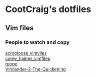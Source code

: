 CootCraig's dotfiles
====================

Vim files
---------
### People to watch and copy
[scrooloose_vimviles](https://github.com/scrooloose/vimfiles)    
[corey_haines_vimfiles](https://github.com/coreyhaines/vimfiles)    
[tpope](https://github.com/tpope/tpope)    
[Vimlander-2-The-Quickening](https://github.com/spicycode/Vimlander-2-The-Quickening)   

